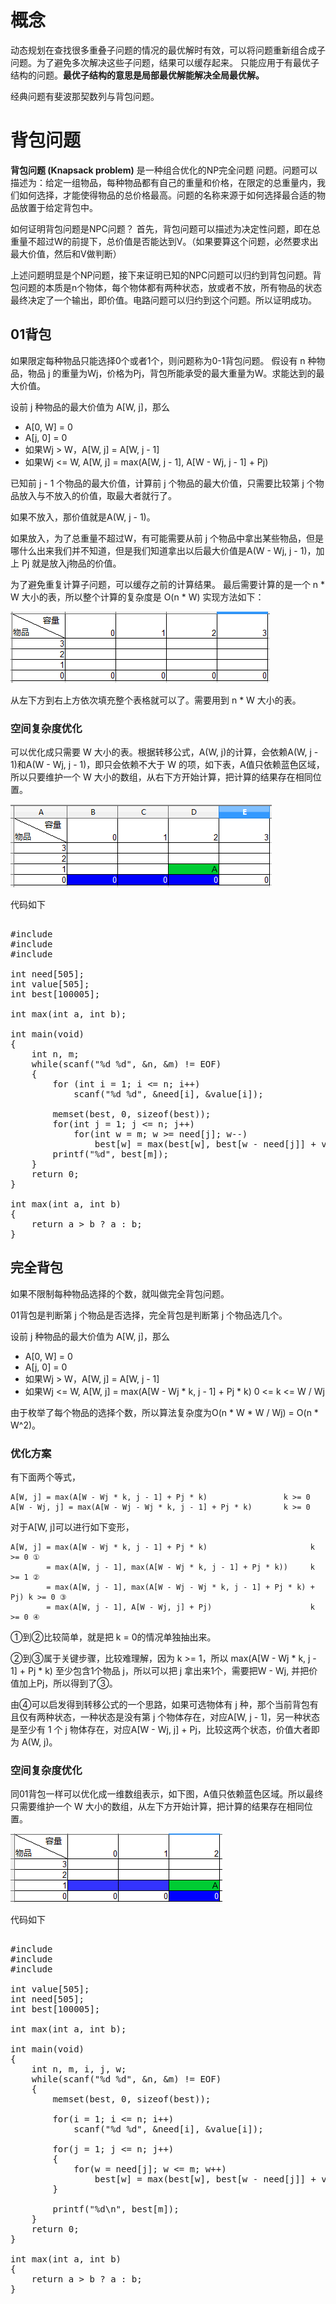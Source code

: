 # 概念

动态规划在查找很多重叠子问题的情况的最优解时有效，可以将问题重新组合成子问题。为了避免多次解决这些子问题，结果可以缓存起来。
只能应用于有最优子结构的问题。**最优子结构的意思是局部最优解能解决全局最优解。**

经典问题有斐波那契数列与背包问题。

# 背包问题
**背包问题 (Knapsack problem)** 是一种组合优化的NP完全问题
问题。问题可以描述为：给定一组物品，每种物品都有自己的重量和价格，在限定的总重量内，我们如何选择，才能使得物品的总价格最高。问题的名称来源于如何选择最合适的物品放置于给定背包中。

如何证明背包问题是NPC问题？
首先，背包问题可以描述为决定性问题，即在总重量不超过W的前提下，总价值是否能达到V。（如果要算这个问题，必然要求出最大价值，然后和V做判断）

上述问题明显是个NP问题，接下来证明已知的NPC问题可以归约到背包问题。背包问题的本质是n个物体，每个物体都有两种状态，放或者不放，所有物品的状态最终决定了一个输出，即价值。电路问题可以归约到这个问题。所以证明成功。


## 01背包
如果限定每种物品只能选择0个或者1个，则问题称为0-1背包问题。
假设有 n 种物品，物品 j 的重量为Wj，价格为Pj，背包所能承受的最大重量为W。求能达到的最大价值。

设前 j 种物品的最大价值为 A[W, j]，那么
* A[0, W] = 0
* A[j, 0] = 0
* 如果Wj > W，A[W, j] = A[W, j - 1]
* 如果Wj <= W, A[W, j] = max(A[W, j - 1], A[W - Wj, j - 1] + Pj)

已知前 j - 1 个物品的最大价值，计算前 j 个物品的最大价值，只需要比较第 j 个物品放入与不放入的价值，取最大者就行了。

如果不放入，那价值就是A(W, j - 1)。

如果放入，为了总重量不超过W，有可能需要从前 j 个物品中拿出某些物品，但是哪什么出来我们并不知道，但是我们知道拿出以后最大价值是A(W - Wj, j - 1)，加上 Pj 就是放入j物品的价值。

为了避免重复计算子问题，可以缓存之前的计算结果。
最后需要计算的是一个 n * W 大小的表，所以整个计算的复杂度是 O(n * W)
实现方法如下：

![表格](./pic/dp1.png)

从左下方到右上方依次填充整个表格就可以了。需要用到 n * W 大小的表。

### 空间复杂度优化
可以优化成只需要 W 大小的表。根据转移公式，A(W, j)的计算，会依赖A(W,  j - 1)和A(W - Wj, j - 1)，即只会依赖不大于 W 的项，如下表，A值只依赖蓝色区域，所以只要维护一个 W 大小的数组，从右下方开始计算，把计算的结果存在相同位置。

![表格](./pic/dp2.png)

代码如下
<pre></code>
#include <stdio.h>
#include <malloc.h>
#include <string.h>

int need[505];
int value[505];
int best[100005];

int max(int a, int b);

int main(void)
{
    int n, m;
    while(scanf("%d %d", &n, &m) != EOF)
    {
        for (int i = 1; i <= n; i++)
            scanf("%d %d", &need[i], &value[i]);
        
        memset(best, 0, sizeof(best));
        for(int j = 1; j <= n; j++)
            for(int w = m; w >= need[j]; w--)
                best[w] = max(best[w], best[w - need[j]] + value[j]);
        printf("%d", best[m]);
    }
    return 0;
}

int max(int a, int b)
{
    return a > b ? a : b;
}
</code></pre>

## 完全背包
如果不限制每种物品选择的个数，就叫做完全背包问题。

01背包是判断第 j 个物品是否选择，完全背包是判断第 j 个物品选几个。

设前 j 种物品的最大价值为 A[W, j]，那么

* A[0, W] = 0
* A[j, 0] = 0
* 如果Wj > W，A[W, j] = A[W, j - 1]
* 如果Wj <= W, A[W, j] = max(A[W - Wj * k, j - 1] + Pj * k)       0 <= k <= W / Wj
	
由于枚举了每个物品的选择个数，所以算法复杂度为O(n * W * W / Wj) = O(n * W^2)。

### 优化方案
有下面两个等式，

    A[W, j] = max(A[W - Wj * k, j - 1] + Pj * k)                 k >= 0
    A[W - Wj, j] = max(A[W - Wj - Wj * k, j - 1] + Pj * k)       k >= 0

对于A[W, j]可以进行如下变形，

    A[W, j] = max(A[W - Wj * k, j - 1] + Pj * k)                       k >= 0 ①
            = max(A[W, j - 1], max(A[W - Wj * k, j - 1] + Pj * k))     k >= 1 ②
            = max(A[W, j - 1], max(A[W - Wj - Wj * k, j - 1] + Pj * k) + Pj) k >= 0 ③
            = max(A[W, j - 1], A[W - Wj, j] + Pj)                      k >= 0 ④

①到②比较简单，就是把 k = 0的情况单独抽出来。

②到③属于关键步骤，比较难理解，因为 k >= 1，所以 max(A[W - Wj * k, j - 1] + Pj * k) 至少包含1个物品 j，所以可以把 j 拿出来1个，需要把W - Wj, 并把价值加上Pj，所以得到了③。

由④可以启发得到转移公式的一个思路，如果可选物体有 j 种，那个当前背包有且仅有两种状态，一种状态是没有第 j 个物体存在，对应A[W, j - 1]，另一种状态是至少有 1 个 j 物体存在，对应A[W - Wj, j] + Pj，比较这两个状态，价值大者即为 A(W, j)。

### 空间复杂度优化
同01背包一样可以优化成一维数组表示，如下图，A值只依赖蓝色区域。所以最终只需要维护一个 W 大小的数组，从左下方开始计算，把计算的结果存在相同位置。

![表格](./pic/dp3.png)
 
代码如下

<pre></code>
#include <stdio.h>
#include <malloc.h>
#include <string.h>

int value[505];
int need[505];
int best[100005];

int max(int a, int b);

int main(void)
{
    int n, m, i, j, w;
    while(scanf("%d %d", &n, &m) != EOF)
    {
        memset(best, 0, sizeof(best));

        for(i = 1; i <= n; i++)
            scanf("%d %d", &need[i], &value[i]);

        for(j = 1; j <= n; j++)
        {
            for(w = need[j]; w <= m; w++)
                best[w] = max(best[w], best[w - need[j]] + value[j]);
        }

        printf("%d\n", best[m]);   
    }
    return 0;
}

int max(int a, int b)
{
    return a > b ? a : b;
}
</code></pre>